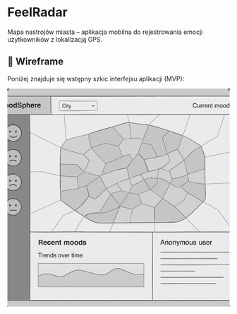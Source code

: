 # FeelRadar

Mapa nastrojów miasta – aplikacja mobilna do rejestrowania emocji użytkowników z lokalizacją GPS.

## 🧩 Wireframe

Poniżej znajduje się wstępny szkic interfejsu aplikacji (MVP):

![Wireframe aplikacji FeelRadar](./public/wireframe.png)
